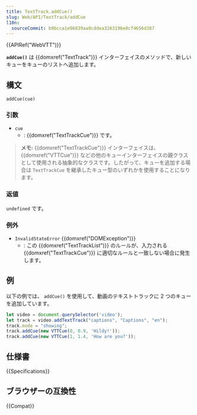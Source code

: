 ```yaml
---
title: TextTrack.addCue()
slug: Web/API/TextTrack/addCue
l10n:
  sourceCommit: b9bcca1e96839aa9cddea3263196e0cf4656d387
---
```


{{APIRef("WebVTT")}}

**`addCue()`** は {{domxref("TextTrack")}} インターフェイスのメソッドで、新しいキューをキューのリストへ追加します。

## 構文

```js-nolint
addCue(cue)
```

### 引数

- `cue`
  - : {{domxref("TextTrackCue")}} です。

> **メモ:** {{domxref("TextTrackCue")}} インターフェイスは、 {{domxref("VTTCue")}} などの他のキューインターフェイスの親クラスとして使用される抽象的なクラスです。したがって、キューを追加する場合は `TextTrackCue` を継承したキュー型のいずれかを使用することになります。

### 返値

`undefined` です。

### 例外

- `InvalidStateError` {{domxref("DOMException")}}
  - : この {{domxref("TextTrackList")}} のルールが、入力される {{domxref("TextTrackCue")}} に適切なルールと一致しない場合に発生します。

## 例

以下の例では、 `addCue()` を使用して、動画のテキストトラックに 2 つのキューを追加しています。

```js
let video = document.querySelector('video');
let track = video.addTextTrack("captions", "Captions", "en");
track.mode = "showing";
track.addCue(new VTTCue(0, 0.9, 'Hildy!'));
track.addCue(new VTTCue(1, 1.4, 'How are you?'));
```

## 仕様書

{{Specifications}}

## ブラウザーの互換性

{{Compat}}
